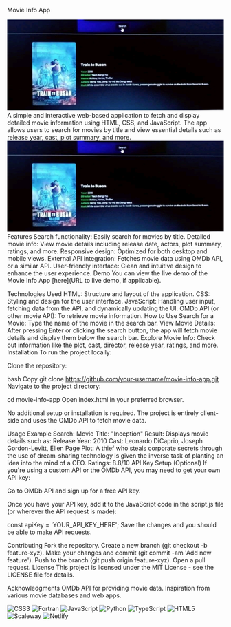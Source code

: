 Movie Info App 
<div align="center">
  <img src="Screenshot_2025-06-14-16-40-47-45_254de13a4bc8758c9908fff1f73e3725.jpg" alt="DevOpsShack Banner">
</div>
A simple and interactive web-based application to fetch and display detailed movie information using HTML, CSS, and JavaScript. The app allows users to search for movies by title and view essential details such as release year, cast, plot summary, and more.
<img src="Screenshot_2025-06-14-16-40-47-45_254de13a4bc8758c9908fff1f73e3725.jpg" alt="DevOpsShack Banner">
</div>
Features
Search functionality: Easily search for movies by title.
Detailed movie info: View movie details including release date, actors, plot summary, ratings, and more.
Responsive design: Optimized for both desktop and mobile views.
External API integration: Fetches movie data using OMDb API, or a similar API.
User-friendly interface: Clean and intuitive design to enhance the user experience.
Demo
You can view the live demo of the Movie Info App [here](URL to live demo, if applicable).

Technologies Used
HTML: Structure and layout of the application.
CSS: Styling and design for the user interface.
JavaScript: Handling user input, fetching data from the API, and dynamically updating the UI.
OMDb API (or other movie API): To retrieve movie information.
How to Use
Search for a Movie: Type the name of the movie in the search bar.
View Movie Details: After pressing Enter or clicking the search button, the app will fetch movie details and display them below the search bar.
Explore Movie Info: Check out information like the plot, cast, director, release year, ratings, and more.
Installation
To run the project locally:

Clone the repository:

bash
Copy
git clone https://github.com/your-username/movie-info-app.git
Navigate to the project directory:

cd movie-info-app
Open index.html in your preferred browser.

No additional setup or installation is required. The project is entirely client-side and uses the OMDb API to fetch movie data.

Usage
Example Search:
Movie Title: "Inception"
Result: Displays movie details such as:
Release Year: 2010
Cast: Leonardo DiCaprio, Joseph Gordon-Levitt, Ellen Page
Plot: A thief who steals corporate secrets through the use of dream-sharing technology is given the inverse task of planting an idea into the mind of a CEO.
Ratings: 8.8/10
API Key Setup (Optional)
If you're using a custom API or the OMDb API, you may need to get your own API key:

Go to OMDb API and sign up for a free API key.

Once you have your API key, add it to the JavaScript code in the script.js file (or wherever the API request is made):

const apiKey = 'YOUR_API_KEY_HERE';
Save the changes and you should be able to make API requests.

Contributing
Fork the repository.
Create a new branch (git checkout -b feature-xyz).
Make your changes and commit (git commit -am 'Add new feature').
Push to the branch (git push origin feature-xyz).
Open a pull request.
License
This project is licensed under the MIT License - see the LICENSE file for details.

Acknowledgments
OMDb API for providing movie data.
Inspiration from various movie databases and web apps.


 ![CSS3](https://img.shields.io/badge/css3-%231572B6.svg?style=for-the-badge&logo=css3&logoColor=white) ![Fortran](https://img.shields.io/badge/Fortran-%23734F96.svg?style=for-the-badge&logo=fortran&logoColor=white) ![JavaScript](https://img.shields.io/badge/javascript-%23323330.svg?style=for-the-badge&logo=javascript&logoColor=%23F7DF1E) ![Python](https://img.shields.io/badge/python-3670A0?style=for-the-badge&logo=python&logoColor=ffdd54) ![TypeScript](https://img.shields.io/badge/typescript-%23007ACC.svg?style=for-the-badge&logo=typescript&logoColor=white) ![HTML5](https://img.shields.io/badge/html5-%23E34F26.svg?style=for-the-badge&logo=html5&logoColor=white) ![Scaleway](https://img.shields.io/badge/SCALEWAY-%234f0599.svg?style=for-the-badge&logo=scaleway&logoColor=white) ![Netlify](https://img.shields.io/badge/netlify-%23000000.svg?style=for-the-badge&logo=netlify&logoColor=#00C7B7) 
